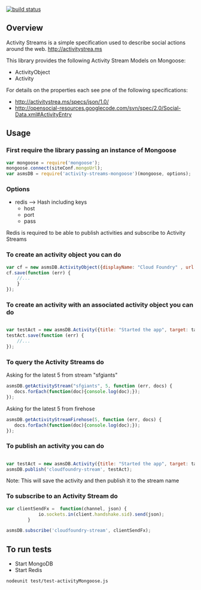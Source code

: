 [![build status](https://secure.travis-ci.org/ciberch/activity-streams-mongoose.png)](http://travis-ci.org/ciberch/activity-streams-mongoose)
## Overview

Activity Streams is a simple specification used to describe social actions around the web. http://activitystrea.ms

This library provides the following Activity Stream Models on Mongoose:

* ActivityObject
* Activity

For details on the properties each see pne of the following specifications:

* http://activitystrea.ms/specs/json/1.0/
* http://opensocial-resources.googlecode.com/svn/spec/2.0/Social-Data.xml#ActivityEntry


## Usage

### First require the library passing an instance of Mongoose

```javascript
var mongoose = require('mongoose');
mongoose.connect(siteConf.mongoUrl);
var asmsDB = require('activity-streams-mongoose')(mongoose, options);
```

### Options

- redis --> Hash including keys
  - host
  - port
  - pass

Redis is required to be able to publish activities and subscribe to Activity Streams

### To create an activity object you can do

```javascript
var cf = new asmsDB.ActivityObject({displayName: "Cloud Foundry" , url: "http://www.cloudfoundry.com"});
cf.save(function (err) {
    //...
    }
});

```

### To create an activity with an associated activity object you can do

```javascript

var testAct = new asmsDB.Activity({title: "Started the app", target: target._id});
testAct.save(function (err) {
    //...
});

```


### To query the Activity Streams do

Asking for the latest 5 from stream "sfgiants"

```javascript
asmsDB.getActivityStream("sfgiants", 5, function (err, docs) {
   docs.forEach(function(doc){console.log(doc);});
});

```

Asking for the latest 5 from firehose

```javascript
asmsDB.getActivityStreamFirehose(5, function (err, docs) {
   docs.forEach(function(doc){console.log(doc);});
});

```

### To publish an activity you can do

```javascript

var testAct = new asmsDB.Activity({title: "Started the app", target: target._id});
asmsDB.publish('cloudfoundry-stream', testAct);

```

Note: This will save the activity and then publish it to the stream name


### To subscribe to an Activity Stream do

```javascript
var clientSendFx =  function(channel, json) {
            io.sockets.in(client.handshake.sid).send(json);
        }

asmsDB.subscribe('cloudfoundry-stream', clientSendFx);
```

## To run tests

- Start MongoDB
- Start Redis

``` bash
nodeunit test/test-activityMongoose.js
```